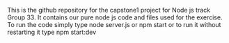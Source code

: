 This is the github repository for the capstone1 project for Node js track Group 33. It contains our pure node js code and files used for the exercise. To run the code simply type node server.js or npm start or to run it without restarting it type npm start:dev
